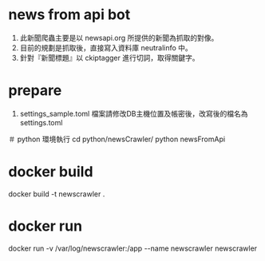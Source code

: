 # news from api bot
1. 此新聞爬蟲主要是以 newsapi.org 所提供的新聞為抓取的對像。
2. 目前的規劃是抓取後，直接寫入資料庫 neutralinfo 中。
3. 針對『新聞標題』以 ckiptagger 進行切詞，取得關鍵字。

# prepare
1. settings_sample.toml 檔案請修改DB主機位置及帳密後，改寫後的檔名為 settings.toml

＃ python 環境執行
cd python/newsCrawler/
python newsFromApi

# docker build
docker build -t newscrawler .

# docker run
docker run -v /var/log/newscrawler:/app --name newscrawler newscrawler
